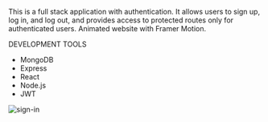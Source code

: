 This is a full stack application with authentication. 
It allows users to sign up, log in, and log out, and provides access to protected routes only for authenticated users. 
Animated website with Framer Motion.

DEVELOPMENT TOOLS

- MongoDB
- Express
- React
- Node.js
- JWT
  
![sign-in](https://github.com/gjancec/login/assets/132436103/5cf28971-8732-4a87-8833-9dedb7276d34)

